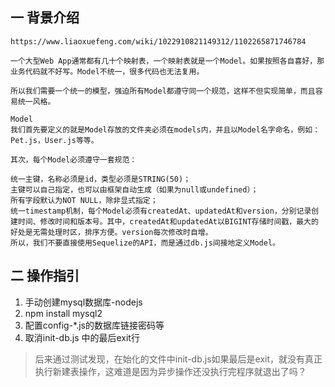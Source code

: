 ## 一 背景介绍

```
https://www.liaoxuefeng.com/wiki/1022910821149312/1102265871746784

一个大型Web App通常都有几十个映射表，一个映射表就是一个Model。如果按照各自喜好，那业务代码就不好写。Model不统一，很多代码也无法复用。

所以我们需要一个统一的模型，强迫所有Model都遵守同一个规范，这样不但实现简单，而且容易统一风格。

Model
我们首先要定义的就是Model存放的文件夹必须在models内，并且以Model名字命名，例如：Pet.js，User.js等等。

其次，每个Model必须遵守一套规范：

统一主键，名称必须是id，类型必须是STRING(50)；
主键可以自己指定，也可以由框架自动生成（如果为null或undefined）；
所有字段默认为NOT NULL，除非显式指定；
统一timestamp机制，每个Model必须有createdAt、updatedAt和version，分别记录创建时间、修改时间和版本号。其中，createdAt和updatedAt以BIGINT存储时间戳，最大的好处是无需处理时区，排序方便。version每次修改时自增。
所以，我们不要直接使用Sequelize的API，而是通过db.js间接地定义Model。
```

## 二 操作指引

1. 手动创建mysql数据库-nodejs
2. npm install mysql2 
3. 配置config-*.js的数据库链接密码等
4. 取消init-db.js 中的最后exit行

> 后来通过测试发现，在始化的文件中init-db.js如果最后是exit，就没有真正执行新建表操作，这难道是因为异步操作还没执行完程序就退出了吗？